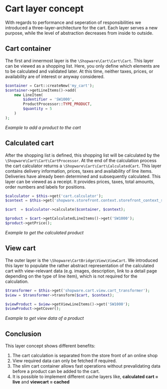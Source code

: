 # Cart layer concept

With regards to performance and seperation of responsibilities we introduced a three-layer-architecture for the cart. Each layer serves a new purpose, while the level of abstraction decreases from inside to outside.

## Cart container
The first and innermost layer is the `\Shopware\Cart\Cart\Cart`. 
This layer can be viewed as a shopping list. Here, you only define which elements are to be calculated and validated later.
At this time, neither taxes, prices, or availability are of interest or anyway considered.

```php
$container = Cart::createNew('my_cart');
$container->getLineItems()->add(
    new LineItem(
        $identifier = 'SW1000',
        ProductProcessor::TYPE_PRODUCT,
        $quantity = 5
    )
);
```
*Example to add a product to the cart*


## Calculated cart
After the shopping list is defined, this shopping list will be calculated by the `\Shopware\Cart\Cart\CartProcessor`.
At the end of the calculation process the cart calculator returns a `\Shopware\Cart\Cart\CalculatedCart`. This layer
contains delivery information, prices, taxes and availability of line items. Deliveries have already been determined and subsequently calculated.
This layer can be viewed as a receipt. It provides prices, taxes, total amounts, order numbers and labels for positions.

```php
$calculator = $this->get('cart.calculator');
$context = $this->get('shopware.storefront.context.storefront_context_service')->getShopContext();

$cart  = $calculator->calculate($container, $context);

$product = $cart->getCalculatedLineItems()->get('SW1000');
$product->getPrice();
```
*Example to get the calculated product*

## View cart
The outer layer is the `\Shopware\CartBridge\View\ViewCart`. We introduced this layer to populate the rather abstract representation of the calculated cart with view-relevant data (e.g. images, description, link to a detail page depending on the type of line item), which is not required for the calculation.

```php
$transformer = $this->get('shopware.cart.view.cart_transformer');
$view = $transformer->transform($cart, $context);

$viewProduct = $view->getViewLineItems()->get('SW1000');
$viewProduct->getCover();
```
*Example to get view data of a product*


## Conclusion

This layer concept shows different benefits:

1. The cart calculation is separated from the store front of an online shop 
2. View required data can only be fetched if required.
3. The slim cart container allows fast operations without prevalidating data before a product can be added to the cart.
4. It is possible to implement different cache layers like, **calculated cart = live** and **viewcart = cached**